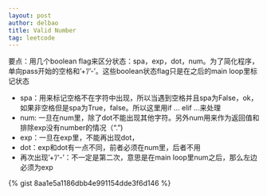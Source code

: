```yaml
---
layout: post
author: delbao
title: Valid Number
tag: leetcode
---
```


要点：用几个boolean flag来区分状态：spa，exp，dot，num。为了简化程序，单向pass开始的空格和’+’/’-’。这些boolean状态flag只是在之后的main loop里标记状态
 
- spa：用来标记空格不在字符中出现，所以当遇到空格并且spa为False，ok，如果非空格但是spa为True，false。所以这里用if … elif ...来处理
- num: 一旦在num里，除了dot不能出现其他字符。另外num用来作为返回值和排除exp没有number的情况（“.”)
- exp：一旦在exp里，不能再出现dot，
- dot：exp和dot有一点不同，前者必须在num里，后者不用
- 再次出现’+’/‘-’：不一定是第二次，意思是在main loop里num之后，那么左边必须为exp

{% gist 8aa1e5a1186dbb4e991154dde3f6d146 %}
